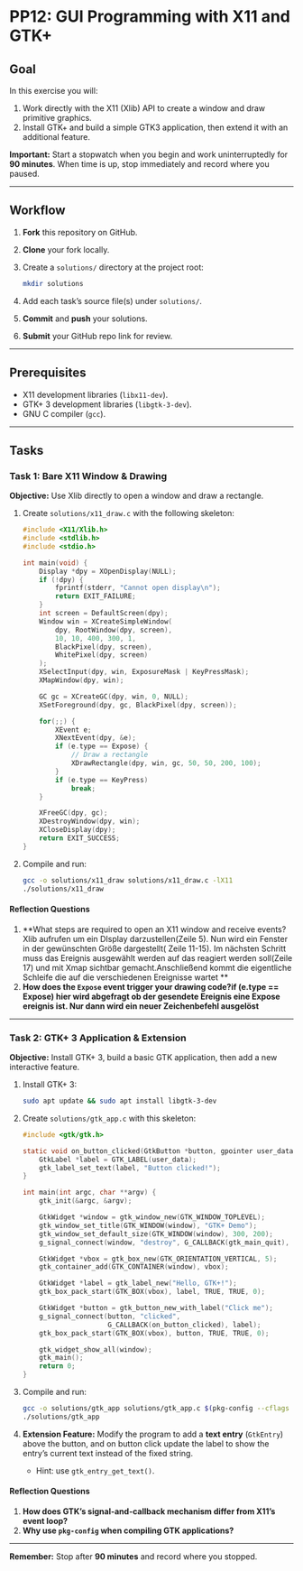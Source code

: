 # PP12: GUI Programming with X11 and GTK+

## Goal

In this exercise you will:

1. Work directly with the X11 (Xlib) API to create a window and draw primitive graphics.
2. Install GTK+ and build a simple GTK3 application, then extend it with an additional feature.

**Important:** Start a stopwatch when you begin and work uninterruptedly for **90 minutes**. When time is up, stop immediately and record where you paused.

---

## Workflow

1. **Fork** this repository on GitHub.
2. **Clone** your fork locally.
3. Create a `solutions/` directory at the project root:

   ```bash
   mkdir solutions
   ```
4. Add each task’s source file(s) under `solutions/`.
5. **Commit** and **push** your solutions.
6. **Submit** your GitHub repo link for review.

---

## Prerequisites

* X11 development libraries (`libx11-dev`).
* GTK+ 3 development libraries (`libgtk-3-dev`).
* GNU C compiler (`gcc`).

---

## Tasks

### Task 1: Bare X11 Window & Drawing

**Objective:** Use Xlib directly to open a window and draw a rectangle.

1. Create `solutions/x11_draw.c` with the following skeleton:

   ```c
   #include <X11/Xlib.h>
   #include <stdlib.h>
   #include <stdio.h>

   int main(void) {
       Display *dpy = XOpenDisplay(NULL);
       if (!dpy) {
           fprintf(stderr, "Cannot open display\n");
           return EXIT_FAILURE;
       }
       int screen = DefaultScreen(dpy);
       Window win = XCreateSimpleWindow(
           dpy, RootWindow(dpy, screen),
           10, 10, 400, 300, 1,
           BlackPixel(dpy, screen),
           WhitePixel(dpy, screen)
       );
       XSelectInput(dpy, win, ExposureMask | KeyPressMask);
       XMapWindow(dpy, win);

       GC gc = XCreateGC(dpy, win, 0, NULL);
       XSetForeground(dpy, gc, BlackPixel(dpy, screen));

       for(;;) {
           XEvent e;
           XNextEvent(dpy, &e);
           if (e.type == Expose) {
               // Draw a rectangle
               XDrawRectangle(dpy, win, gc, 50, 50, 200, 100);
           }
           if (e.type == KeyPress)
               break;
       }

       XFreeGC(dpy, gc);
       XDestroyWindow(dpy, win);
       XCloseDisplay(dpy);
       return EXIT_SUCCESS;
   }
   ```
2. Compile and run:

   ```bash
   gcc -o solutions/x11_draw solutions/x11_draw.c -lX11
   ./solutions/x11_draw
   ```

#### Reflection Questions

1. **What steps are required to open an X11 window and receive events? Xlib aufrufen um ein DIsplay darzustellen(Zeile 5). Nun wird ein Fenster in der gewünschten Größe dargestellt( Zeile 11-15). Im nächsten Schritt muss das Ereignis ausgewählt werden auf das reagiert werden soll(Zeile 17) und mit Xmap sichtbar gemacht.Anschließend kommt die eigentliche Schleife die auf die verschiedenen Ereignisse wartet   **
2. **How does the `Expose` event trigger your drawing code?if (e.type == Expose) hier wird abgefragt ob der gesendete Ereignis eine Expose ereignis ist. Nur dann wird ein neuer Zeichenbefehl ausgelöst**

---

### Task 2: GTK+ 3 Application & Extension

**Objective:** Install GTK+ 3, build a basic GTK application, then add a new interactive feature.

1. Install GTK+ 3:

   ```bash
   sudo apt update && sudo apt install libgtk-3-dev
   ```
2. Create `solutions/gtk_app.c` with this skeleton:

   ```c
   #include <gtk/gtk.h>

   static void on_button_clicked(GtkButton *button, gpointer user_data) {
       GtkLabel *label = GTK_LABEL(user_data);
       gtk_label_set_text(label, "Button clicked!");
   }

   int main(int argc, char **argv) {
       gtk_init(&argc, &argv);

       GtkWidget *window = gtk_window_new(GTK_WINDOW_TOPLEVEL);
       gtk_window_set_title(GTK_WINDOW(window), "GTK+ Demo");
       gtk_window_set_default_size(GTK_WINDOW(window), 300, 200);
       g_signal_connect(window, "destroy", G_CALLBACK(gtk_main_quit), NULL);

       GtkWidget *vbox = gtk_box_new(GTK_ORIENTATION_VERTICAL, 5);
       gtk_container_add(GTK_CONTAINER(window), vbox);

       GtkWidget *label = gtk_label_new("Hello, GTK+!");
       gtk_box_pack_start(GTK_BOX(vbox), label, TRUE, TRUE, 0);

       GtkWidget *button = gtk_button_new_with_label("Click me");
       g_signal_connect(button, "clicked",
                        G_CALLBACK(on_button_clicked), label);
       gtk_box_pack_start(GTK_BOX(vbox), button, TRUE, TRUE, 0);

       gtk_widget_show_all(window);
       gtk_main();
       return 0;
   }
   ```
3. Compile and run:

   ```bash
   gcc -o solutions/gtk_app solutions/gtk_app.c $(pkg-config --cflags --libs gtk+-3.0)
   ./solutions/gtk_app
   ```
4. **Extension Feature:** Modify the program to add a **text entry** (`GtkEntry`) above the button, and on button click update the label to show the entry’s current text instead of the fixed string.

   * Hint: use `gtk_entry_get_text()`.

#### Reflection Questions

1. **How does GTK’s signal-and-callback mechanism differ from X11’s event loop?**
2. **Why use `pkg-config` when compiling GTK applications?**

---

**Remember:** Stop after **90 minutes** and record where you stopped.
